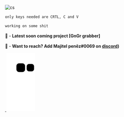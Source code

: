 ![cs](https://user-images.githubusercontent.com/129897824/230024933-eb316a8a-6c43-466e-9540-b5035107fb48.png)



```sh-session
only keys needed are CRTL, C and V
```
```python
working on some shit
```

📂・**Latest soon coming project [GnGr grabber]**

📩・**Want to reach? Add Majitel peněz#0069 on [discord](https://discord.gg/ZeaDbVs3ZC))**


<a href="https://www.youtube.com/watch?v=zL19uMsnpSU&t=1402s&ab_channel=cameronbarnett" target="_blank"><img align="center">
![snake gif](https://github.com/DXVVAY/DXVVAY/blob/output/github-contribution-grid-snake.svg)<img align="center"> 

